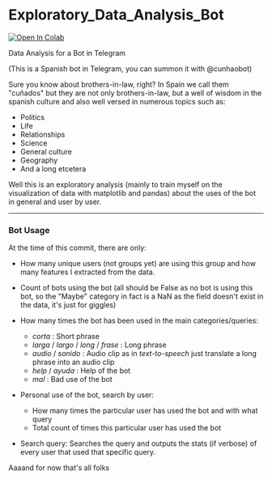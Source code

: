 # Exploratory_Data_Analysis_Bot

[![Open In Colab](https://colab.research.google.com/assets/colab-badge.svg)](https://colab.research.google.com/github/agvergara/Exploratory_Data_Analysis_Bot/blob/master/cunhaobot_stats.ipynb)

Data Analysis for a Bot in Telegram

(This is a Spanish bot in Telegram, you can summon it with @cunhaobot)

Sure you know about brothers-in-law, right? In Spain we call them "cuñados" but they are not only brothers-in-law, but a well of wisdom in the spanish culture and also well versed in numerous topics such as:
* Politics
* Life
* Relationships
* Science
* General culture
* Geography
* And a long etcetera

Well this is an exploratory analysis (mainly to train myself on the visualization of data with matplotlib and pandas) about the uses of the bot in general and user by user.

---

### Bot Usage

At the time of this commit, there are only:

* How many unique users (not groups yet) are using this group and how many features I extracted from the data.
* Count of bots using the bot (all should be False as no bot is using this bot, so the "Maybe" category in fact is a NaN as the field doesn't exist in the data, it's just for giggles)
* How many times the bot has been used in the main categories/queries:
  * _corta_ : Short phrase
  * _larga_ / _largo_ / _long_ / _frase_ : Long phrase
  * _audio_ / _sonido_ : Audio clip as in _text-to-speech_ just translate a long phrase into an audio clip
  * _help_ / _ayuda_ : Help of the bot
  * _mal_ : Bad use of the bot

* Personal use of the bot, search by user:
  * How many times the particular user has used the bot and with what query
  * Total count of times this particular user has used the bot

* Search query: Searches the query and outputs the stats (if verbose) of every user that used that specific query.


Aaaand for now that's all folks
